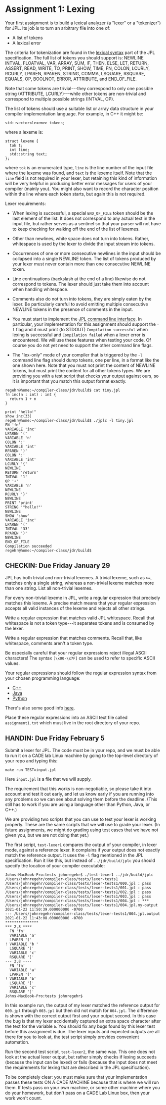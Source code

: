# Assignment 1: Lexing

Your first assignment is to build a lexical analyzer (a "lexer" or a "tokenizer") for JPL. Its job
is to turn an arbitrary file into one of:

- A list of tokens
- A lexical error

The criteria for tokenization are found in the [lexical
syntax](https://github.com/utah-cs4470-sp21/jpl/blob/main/spec.md#lexical-syntax)
part of the JPL specification. The full list of tokens you should support is: 
NEWLINE
INTVAL,
FLOATVAL,
VAR,
ARRAY,
SUM,
IF,
THEN,
ELSE,
LET,
RETURN,
ASSERT,
READ,
WRITE,
TO,
PRINT,
SHOW,
TIME,
FN,
COLON,
LCURLY,
RCURLY,
LPAREN,
RPAREN,
STRING,
COMMA,
LSQUARE,
RSQUARE,
EQUALS,
OP,
BOOLNOT,
ERROR,
ATTRIBUTE, and
END_OF_FILE.

Note that some tokens are trivial---they correspond to only one possible
string (ATTRIBUTE, LCURLY)---while other tokens are non-trivial and
correspond to multiple possible strings (INTVAL, OP).

The list of tokens should use a suitable list or array data structure
in your compiler implementation language. For example, in C++ it might be:

```
std::vector<lexeme> tokens;
```

where a lexeme is:

```
struct lexeme {
  tok t;
  int line;
  std::string text;
};
```

where `tok` is an enumerated type, `line` is the line number of the
input file where the lexeme was found, and `text` is the lexeme
itself. Note that the `line` field is not required in your lexer, but
retaining this kind of information will be very helpful in producing
better error messages for users of your compiler (mainly you). You
might also want to record the character position within the line
where each token starts, but again this is not required.

Lexer requirements:

- When lexing is successful, a special `END_OF_FILE` token should be
  the last element of the list. It does not correspond to any actual
  text in the input file, but rather serves as a sentinel so that your
  parser will not have to keep checking for walking off the end of the
  list of lexemes.

- Other than newlines, white space does not turn into tokens. Rather,
  whitespace is used by the lexer to divide the input stream into
  tokens.

- Occurrences of one or more consecutive newlines in the input should
  be collapsed into a single NEWLINE token. The list of tokens
  produced by your lexer must never contain more than one consecutive
  NEWLINE token.
  
- Line continuations (backslash at the end of a line) likewise do not
  correspond to tokens. The lexer should just take them into account
  when handling whitespace.

- Comments also do not turn into tokens, they are simply eaten by the
  lexer. Be particularly careful to avoid emitting multiple
  consecutive NEWLINE tokens in the presence of comments in the input.

- You must start to implement the [JPL command line
  interface](https://github.com/utah-cs4470-sp21/jpl/blob/main/spec.md#jpl-compiler-command-line-interface).
  In particular, your implementation for this assignment should
  support the `-l` flag and it must print (to STDOUT) `Compilation
  successful` when lexing is successful and `Compilation failed` when
  a lexer error is encountered. We will use these features when
  testing your code. Of course you do not yet need to support the
  other command line flags.

- The "lex-only" mode of your compiler that is triggered by the `-l`
  command line flag should dump tokens, one per line, in a format like
  the one shown here. Note that you must not print the content of NEWLINE
  tokens, but must print the content for all other tokens types. We are
  providing you with a test script that checks your output against ours,
  so it is important that you match this output format exactly.

```
regehr@home:~/compiler-class/jdr/build$ cat tiny.jpl 
fn inc(n : int) : int {
  return 1 + n
}

print "hello!"
show inc(33)
regehr@home:~/compiler-class/jdr/build$ ./jplc -l tiny.jpl 
FN 'fn'
VARIABLE 'inc'
LPAREN '('
VARIABLE 'n'
COLON ':'
VARIABLE 'int'
RPAREN ')'
COLON ':'
VARIABLE 'int'
LCURLY '{'
NEWLINE
RETURN 'return'
INTVAL '1'
OP '+'
VARIABLE 'n'
NEWLINE
RCURLY '}'
NEWLINE
PRINT 'print'
STRING '"hello!"'
NEWLINE
SHOW 'show'
VARIABLE 'inc'
LPAREN '('
INTVAL '33'
RPAREN ')'
NEWLINE
END_OF_FILE
Compilation succeeded
regehr@home:~/compiler-class/jdr/build$ 
```

## CHECKIN: Due Friday January 29

JPL has both trivial and non-trivial lexemes. A trivial lexeme, such
as `>=`, matches only a single string, whereas a non-trivial lexeme
matches more than one string. List all non-trivial lexemes.

For every non-trivial lexeme in JPL, write a regular expression
that precisely matches this lexeme. A precise match means that your
regular expression accepts all valid instances of the lexeme and
rejects all other strings.

Write a regular expression that matches valid JPL whitespace. Recall
that whitespace is not a token type---it separates tokens and is
consumed by the lexer.

Write a regular expression that matches comments. Recall that,
like whitespace, comments aren't a token type.

Be especially careful that your regular expressions reject illegal
ASCII characters! The syntax `[\x00-\x7F]` can be used to refer to
specific ASCII values.

Your regular expressions should follow the regular expression syntax
from your chosen programming language:
- [C++](http://www.cplusplus.com/reference/regex/ECMAScript/)
- [Java](https://docs.oracle.com/javase/tutorial/essential/regex/)
- [Python](https://docs.python.org/3/library/re.html)

There's also some good info [here](https://en.wikipedia.org/wiki/Regular_expression).

Place these regular expressions into an ASCII text file called
`assignment1.txt` which must live in the root directory of your repo.

## HANDIN: Due Friday February 5

Submit a lexer for JPL. The code must be in your repo, and we must be
able to run it on a CADE lab Linux machine by going to the top-level
directory of your repo and typing this:

```
make run TEST=input.jpl
```

Here `input.jpl` is a file that we will supply.

The requirement that this works is non-negotiable, so please take it
into account and test it out early, and let us know early if you are
running into any problems so we can see about solving them before the
deadline. (This still has to work if you are using a language other
than Python, Java, or C++.)

We are providing two scripts that you can use to test your lexer is
working properly. These are the same scripts that we will use to grade
your lexer. (In future assignments, we might do grading using test
cases that we have not given you, but we are not doing that yet.)

The first script, `test-lexer1` compares the output of your compiler,
in lexer mode, against a reference lexer. It complains if your output
does not exactly match the reference output. It uses the `-l` flag
mentioned in the JPL specification. Run it like this, but instead of
`../jdr/build/jplc` you should specify the location of your compiler
executable:

```
Johns-MacBook-Pro:tests johnregehr$ ./test-lexer1 ../jdr/build/jplc 
/Users/johnregehr/compiler-class/tests/lexer-tests1
/Users/johnregehr/compiler-class/tests/lexer-tests1/000.jpl : pass
/Users/johnregehr/compiler-class/tests/lexer-tests1/001.jpl : pass
/Users/johnregehr/compiler-class/tests/lexer-tests1/002.jpl : pass
/Users/johnregehr/compiler-class/tests/lexer-tests1/003.jpl : pass
/Users/johnregehr/compiler-class/tests/lexer-tests1/004.jpl : *** /Users/johnregehr/compiler-class/tests/lexer-tests1/004.jpl.my-output	2021-01-22 11:50:39.000000000 -0700
--- /Users/johnregehr/compiler-class/tests/lexer-tests1/004.jpl.output	2021-01-22 11:43:08.000000000 -0700
***************
*** 2,8 ****
  FN 'fn'
  VARIABLE 'a'
  LPAREN '('
! VARIABLE 'b '
  LSQUARE '['
  VARIABLE 'c'
  RSQUARE ']'
--- 2,8 ----
  FN 'fn'
  VARIABLE 'a'
  LPAREN '('
! VARIABLE 'b'
  LSQUARE '['
  VARIABLE 'c'
  RSQUARE ']'
Johns-MacBook-Pro:tests johnregehr$ 
```

In this example run, the output of my lexer matched the reference
output for `000.jpl` through `003.jpl` but then did not match for
`004.jpl`. The difference is shown with the correct output first and
your output second.  In this case the bug is that my lexer
accidentally captured an extra space character after the text for the
variable `b`. You should fix any bugs found by this lexer test before
this assignment is due. The lexer inputs and expected outputs are all
there for you to look at, the test script simply provides convenient
automation.

Run the second test script, `test-lexer2`, the same way. This one does
not look at the actual lexer output, but rather simply checks if
lexing succeeds (because the input can be lexed) or fails (because the
input does not meet the requirements for lexing that are described in
the JPL specification).

To be completely clear: you must make sure that your implementation
passes these tests ON A CADE MACHINE because that is where we will run
them. If tests pass on your own machine, or some other machine where
you do your homework, but don't pass on a CADE Lab Linux box, then
your work won't count.

